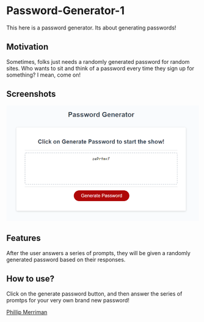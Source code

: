# Password-Generator-1
This here is a password generator. Its about generating passwords!

## Motivation
Sometimes, folks just needs a randomly generated password for random sites. Who wants to sit and think of a password every time they sign up for something? I mean, come on!
 
## Screenshots
![password generator screenshot](./image/pwg.PNG)

## Features
After the user answers a series of prompts, they will be given a randomly generated password based on their responses.

## How to use?
Click on the generate password button, and then answer the series of promtps for your very own brand new password!

[Phillip Merriman](https://www.linkedin.com/in/phillip-merriman-jr-62227485/)